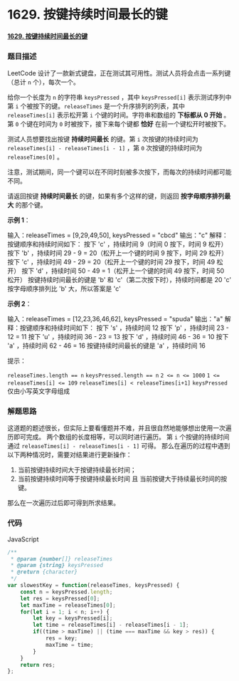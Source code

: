 # 1629. 按键持续时间最长的键

#### [1629. 按键持续时间最长的键](https://leetcode-cn.com/problems/slowest-key/)

### 题目描述

LeetCode 设计了一款新式键盘，正在测试其可用性。测试人员将会点击一系列键（总计 `n` 个），每次一个。

给你一个长度为 `n` 的字符串 `keysPressed` ，其中 `keysPressed[i]` 表示测试序列中第 `i` 个被按下的键。`releaseTimes` 是一个升序排列的列表，其中 `releaseTimes[i]` 表示松开第 `i` 个键的时间。字符串和数组的 **下标都从 0 开始** 。第 `0` 个键在时间为 `0` 时被按下，接下来每个键都 **恰好** 在前一个键松开时被按下。

测试人员想要找出按键 **持续时间最长** 的键。第 `i` 次按键的持续时间为 `releaseTimes[i] - releaseTimes[i - 1]` ，第 `0` 次按键的持续时间为 `releaseTimes[0]` 。

注意，测试期间，同一个键可以在不同时刻被多次按下，而每次的持续时间都可能不同。

请返回按键 **持续时间最长** 的键，如果有多个这样的键，则返回 **按字母顺序排列最大** 的那个键。

 

**示例 1**：

输入：releaseTimes = [9,29,49,50], keysPressed = "cbcd"
输出："c"
解释：按键顺序和持续时间如下：
按下 'c' ，持续时间 9（时间 0 按下，时间 9 松开）
按下 'b' ，持续时间 29 - 9 = 20（松开上一个键的时间 9 按下，时间 29 松开）
按下 'c' ，持续时间 49 - 29 = 20（松开上一个键的时间 29 按下，时间 49 松开）
按下 'd' ，持续时间 50 - 49 = 1（松开上一个键的时间 49 按下，时间 50 松开）
按键持续时间最长的键是 'b' 和 'c'（第二次按下时），持续时间都是 20
'c' 按字母顺序排列比 'b' 大，所以答案是 'c'

**示例 2**：

输入：releaseTimes = [12,23,36,46,62], keysPressed = "spuda"
输出："a"
解释：按键顺序和持续时间如下：
按下 's' ，持续时间 12
按下 'p' ，持续时间 23 - 12 = 11
按下 'u' ，持续时间 36 - 23 = 13
按下 'd' ，持续时间 46 - 36 = 10
按下 'a' ，持续时间 62 - 46 = 16
按键持续时间最长的键是 'a' ，持续时间 16


提示：

`releaseTimes.length == n`
`keysPressed.length == n`
`2 <= n <= 1000`
`1 <= releaseTimes[i] <= 109`
`releaseTimes[i] < releaseTimes[i+1]`
`keysPressed` 仅由小写英文字母组成



### 解题思路

这道题的题述很长，但实际上要看懂题并不难，并且很自然地能够想出使用一次遍历即可完成。
两个数组的长度相等，可以同时进行遍历。
第 `i` 个按键的持续时间通过 `releaseTimes[i] - releaseTimes[i - 1]` 可得。
那么在遍历的过程中遇到以下两种情况时，需要对结果进行更新操作：

1. 当前按键持续时间大于按键持续最长时间；
2. 当前按键持续时间等于按键持续最长时间 且 当前按键大于持续最长时间的按键。

那么在一次遍历过后即可得到所求结果。



### 代码

JavaScript

```js
/**
 * @param {number[]} releaseTimes
 * @param {string} keysPressed
 * @return {character}
 */
var slowestKey = function(releaseTimes, keysPressed) {
    const n = keysPressed.length;
    let res = keysPressed[0];
    let maxTime = releaseTimes[0];
    for(let i = 1; i < n; i++) {
        let key = keysPressed[i];
        let time = releaseTimes[i] - releaseTimes[i - 1];
        if((time > maxTime) || (time === maxTime && key > res)) {
            res = key;
            maxTime = time;
        }
    }
    return res;
};
```


